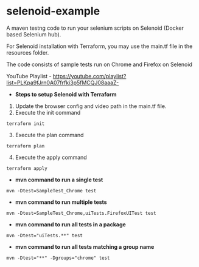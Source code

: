 # selenoid-example
A maven testng code to run your selenium scripts on Selenoid (Docker based Selenium hub). 

For Selenoid installation with Terraform, you may use the main.tf file in the resources folder.

The code consists of sample tests run on Chrome and Firefox on Selenoid

YouTube Playlist - https://youtube.com/playlist?list=PLKpa9fJrn0A07frfki3p5fMCQJ08aaaZ-


*  **Steps to setup Selenoid with Terraform**
1. Update the browser config and video path in the main.tf file.
2. Execute the init command
```
terraform init
```
3. Execute the plan command
```
terraform plan
```
4. Execute the apply command
```
terraform apply
```

* **mvn command to run a single test**
```
mvn -Dtest=SampleTest_Chrome test
```
* **mvn command to run multiple tests**
```
mvn -Dtest=SampleTest_Chrome,uiTests.FirefoxUITest test
```
*  **mvn command to run all tests in a package**
```
mvn -Dtest="uiTests.**" test
```
*  **mvn command to run all tests matching a group name**
```
mvn -Dtest="**" -Dgroups="chrome" test
```


